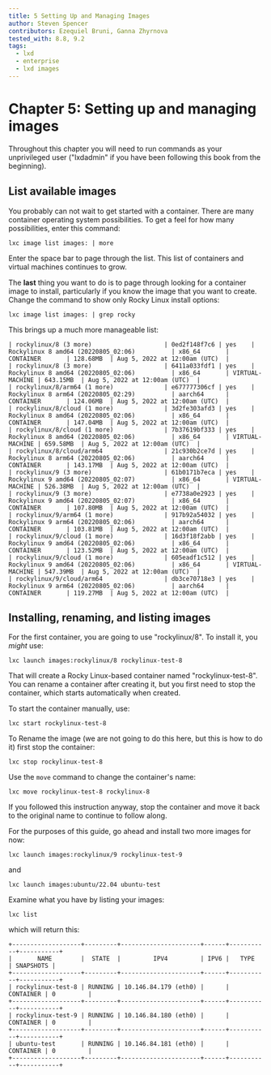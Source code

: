 ```yaml
---
title: 5 Setting Up and Managing Images
author: Steven Spencer
contributors: Ezequiel Bruni, Ganna Zhyrnova
tested_with: 8.8, 9.2
tags:
  - lxd
  - enterprise
  - lxd images
---
```


# Chapter 5: Setting up and managing images

Throughout this chapter you will need to run commands as your unprivileged user ("lxdadmin" if you have been following this book from the beginning).

## List available images

You probably can not wait to get started with a container. There are many container operating system possibilities. To get a feel for how many possibilities, enter this command:

```
lxc image list images: | more
```

Enter the space bar to page through the list. This list of containers and virtual machines continues to grow.

The **last** thing you want to do is to page through looking for a container image to install, particularly if you know the image that you want to create. Change the command to show only Rocky Linux install options:

```
lxc image list images: | grep rocky
```

This brings up a much more manageable list:

```
| rockylinux/8 (3 more)                    | 0ed2f148f7c6 | yes    | Rockylinux 8 amd64 (20220805_02:06)          | x86_64       | CONTAINER       | 128.68MB  | Aug 5, 2022 at 12:00am (UTC)  |
| rockylinux/8 (3 more)                    | 6411a033fdf1 | yes    | Rockylinux 8 amd64 (20220805_02:06)          | x86_64       | VIRTUAL-MACHINE | 643.15MB  | Aug 5, 2022 at 12:00am (UTC)  |
| rockylinux/8/arm64 (1 more)              | e677777306cf | yes    | Rockylinux 8 arm64 (20220805_02:29)          | aarch64      | CONTAINER       | 124.06MB  | Aug 5, 2022 at 12:00am (UTC)  |
| rockylinux/8/cloud (1 more)              | 3d2fe303afd3 | yes    | Rockylinux 8 amd64 (20220805_02:06)          | x86_64       | CONTAINER       | 147.04MB  | Aug 5, 2022 at 12:00am (UTC)  |
| rockylinux/8/cloud (1 more)              | 7b37619bf333 | yes    | Rockylinux 8 amd64 (20220805_02:06)          | x86_64       | VIRTUAL-MACHINE | 659.58MB  | Aug 5, 2022 at 12:00am (UTC)  |
| rockylinux/8/cloud/arm64                 | 21c930b2ce7d | yes    | Rockylinux 8 arm64 (20220805_02:06)          | aarch64      | CONTAINER       | 143.17MB  | Aug 5, 2022 at 12:00am (UTC)  |
| rockylinux/9 (3 more)                    | 61b0171b7eca | yes    | Rockylinux 9 amd64 (20220805_02:07)          | x86_64       | VIRTUAL-MACHINE | 526.38MB  | Aug 5, 2022 at 12:00am (UTC)  |
| rockylinux/9 (3 more)                    | e7738a0e2923 | yes    | Rockylinux 9 amd64 (20220805_02:07)          | x86_64       | CONTAINER       | 107.80MB  | Aug 5, 2022 at 12:00am (UTC)  |
| rockylinux/9/arm64 (1 more)              | 917b92a54032 | yes    | Rockylinux 9 arm64 (20220805_02:06)          | aarch64      | CONTAINER       | 103.81MB  | Aug 5, 2022 at 12:00am (UTC)  |
| rockylinux/9/cloud (1 more)              | 16d3f18f2abb | yes    | Rockylinux 9 amd64 (20220805_02:06)          | x86_64       | CONTAINER       | 123.52MB  | Aug 5, 2022 at 12:00am (UTC)  |
| rockylinux/9/cloud (1 more)              | 605eadf1c512 | yes    | Rockylinux 9 amd64 (20220805_02:06)          | x86_64       | VIRTUAL-MACHINE | 547.39MB  | Aug 5, 2022 at 12:00am (UTC)  |
| rockylinux/9/cloud/arm64                 | db3ce70718e3 | yes    | Rockylinux 9 arm64 (20220805_02:06)          | aarch64      | CONTAINER       | 119.27MB  | Aug 5, 2022 at 12:00am (UTC)  |
```

## Installing, renaming, and listing images

For the first container, you are going to use "rockylinux/8". To install it, you *might* use:

```
lxc launch images:rockylinux/8 rockylinux-test-8
```

That will create a Rocky Linux-based container named "rockylinux-test-8". You can rename a container after creating it, but you first need to stop the container, which starts automatically when created.

To start the container manually, use:

```
lxc start rockylinux-test-8
```

To Rename the image (we are not going to do this here, but this is how to do it) first stop the container:

```
lxc stop rockylinux-test-8
```

Use the `move` command to change the container's name:

```
lxc move rockylinux-test-8 rockylinux-8
```

If you followed this instruction anyway, stop the container and move it back to the original name to continue to follow along.

For the purposes of this guide, go ahead and install two more images for now:

```
lxc launch images:rockylinux/9 rockylinux-test-9
```

and

```
lxc launch images:ubuntu/22.04 ubuntu-test
```

Examine what you have by listing your images:

```
lxc list
```

which will return this:

```
+-------------------+---------+----------------------+------+-----------+-----------+
|       NAME        |  STATE  |         IPV4         | IPV6 |   TYPE    | SNAPSHOTS |
+-------------------+---------+----------------------+------+-----------+-----------+
| rockylinux-test-8 | RUNNING | 10.146.84.179 (eth0) |      | CONTAINER | 0         |
+-------------------+---------+----------------------+------+-----------+-----------+
| rockylinux-test-9 | RUNNING | 10.146.84.180 (eth0) |      | CONTAINER | 0         |
+-------------------+---------+----------------------+------+-----------+-----------+
| ubuntu-test       | RUNNING | 10.146.84.181 (eth0) |      | CONTAINER | 0         |
+-------------------+---------+----------------------+------+-----------+-----------+

```


